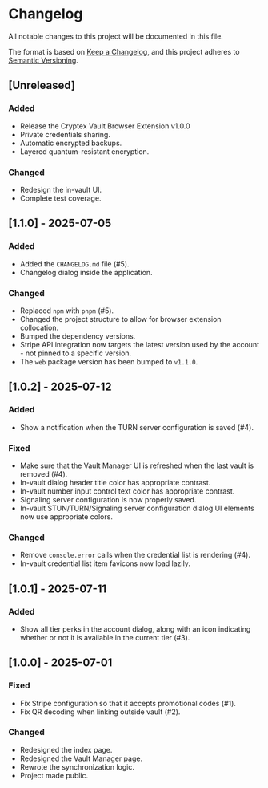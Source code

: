 # Changelog

All notable changes to this project will be documented in this file.

The format is based on [Keep a Changelog](https://keepachangelog.com/en/1.1.0/),
and this project adheres to [Semantic Versioning](https://semver.org/spec/v2.0.0.html).

## [Unreleased]

### Added

- Release the Cryptex Vault Browser Extension v1.0.0
- Private credentials sharing.
- Automatic encrypted backups.
- Layered quantum-resistant encryption.

### Changed

- Redesign the in-vault UI.
- Complete test coverage.

## [1.1.0] - 2025-07-05

### Added

- Added the `CHANGELOG.md` file (#5).
- Changelog dialog inside the application.

### Changed

- Replaced `npm` with `pnpm` (#5).
- Changed the project structure to allow for browser extension collocation.
- Bumped the dependency versions.
- Stripe API integration now targets the latest version used by the account - not pinned to a specific version.
- The `web` package version has been bumped to `v1.1.0`.

## [1.0.2] - 2025-07-12

### Added

- Show a notification when the TURN server configuration is saved (#4).

### Fixed

- Make sure that the Vault Manager UI is refreshed when the last vault is removed (#4).
- In-vault dialog header title color has appropriate contrast.
- In-vault number input control text color has appropriate contrast.
- Signaling server configuration is now properly saved.
- In-vault STUN/TURN/Signaling server configuration dialog UI elements now use appropriate colors.

### Changed

- Remove `console.error` calls when the credential list is rendering (#4).
- In-vault credential list item favicons now load lazily.

## [1.0.1] - 2025-07-11

### Added

- Show all tier perks in the account dialog, along with an icon indicating whether or not it is available in the current tier (#3).

## [1.0.0] - 2025-07-01

### Fixed

- Fix Stripe configuration so that it accepts promotional codes (#1).
- Fix QR decoding when linking outside vault (#2).

### Changed

- Redesigned the index page.
- Redesigned the Vault Manager page.
- Rewrote the synchronization logic.
- Project made public.
